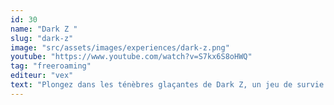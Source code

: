 ```yaml
---
id: 30
name: "Dark Z "
slug: "dark-z"
image: "src/assets/images/experiences/dark-z.png"
youtube: "https://www.youtube.com/watch?v=S7kx6S8oHWQ"
tag: "freeroaming"
editeur: "vex"
text: "Plongez dans les ténèbres glaçantes de Dark Z, un jeu de survie en réalité virtuelle où vous devrez affronter vos peurs les plus profondes. Ce jeu coopératif, jouable de 1 à 6 participants, vous transporte dans une crypte sombre et terrifiante, infestée de monstres tapis dans l'obscurité. Votre mission ? Survivre à des hordes incessantes de créatures tout en progressant dans des conditions de visibilité quasi nulle."
---
```

